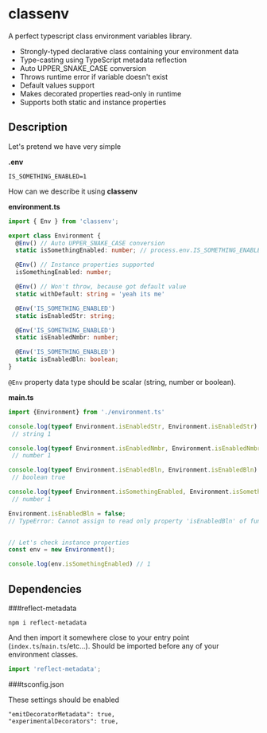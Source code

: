 # classenv

A perfect typescript class environment variables library.

- Strongly-typed declarative class containing your environment data
- Type-casting using TypeScript metadata reflection
- Auto UPPER_SNAKE_CASE conversion
- Throws runtime error if variable doesn't exist
- Default values support
- Makes decorated properties read-only in runtime
- Supports both static and instance properties


## Description
Let's pretend we have very simple

**.env**
```
IS_SOMETHING_ENABLED=1
```

How can we describe it using **classenv**

**environment.ts**
```typescript
import { Env } from 'classenv';

export class Environment {
  @Env() // Auto UPPER_SNAKE_CASE conversion
  static isSomethingEnabled: number; // process.env.IS_SOMETHING_ENABLED

  @Env() // Instance properties supported
  isSomethingEnabled: number;

  @Env() // Won't throw, because got default value
  static withDefault: string = 'yeah its me'

  @Env('IS_SOMETHING_ENABLED')
  static isEnabledStr: string;

  @Env('IS_SOMETHING_ENABLED')
  static isEnabledNmbr: number;

  @Env('IS_SOMETHING_ENABLED')
  static isEnabledBln: boolean;
}
```

`@Env` property data type should be scalar (string, number or boolean).

**main.ts**
```typescript
import {Environment} from './environment.ts'

console.log(typeof Environment.isEnabledStr, Environment.isEnabledStr)
 // string 1

console.log(typeof Environment.isEnabledNmbr, Environment.isEnabledNmbr)
 // number 1

console.log(typeof Environment.isEnabledBln, Environment.isEnabledBln)
 // boolean true

console.log(typeof Environment.isSomethingEnabled, Environment.isSomethingEnabled)
 // number 1

Environment.isEnabledBln = false;
// TypeError: Cannot assign to read only property 'isEnabledBln' of function 'class Test{}'


// Let's check instance properties
const env = new Environment();

console.log(env.isSomethingEnabled) // 1

```

## Dependencies

###reflect-metadata
```
npm i reflect-metadata
```

And then import it somewhere close to your entry point (`index.ts`/`main.ts`/etc...). 
Should be imported before any of your environment classes.

```typescript
import 'reflect-metadata';
```

###tsconfig.json

These settings should be enabled

```
"emitDecoratorMetadata": true,
"experimentalDecorators": true,
```